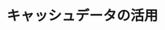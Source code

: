 # キャッシュデータの活用

<!-- CLI の `kabu get` コマンドで取得・保存されたデータは、
キャッシュとしてローカルストレージに保存されています。
ノートブックからは、これらのキャッシュデータを直接読み込むことができます。
J-Quants API へのウェブアクセスが不要になるため、分析をすぐに開始できます。

```python
from kabukit import Info, Statements, Prices

# CLI で取得したキャッシュを読み込む
# .data 属性で Polars DataFrame にアクセスできる
info_df = Info.read().data
statements_df = Statements.read().data
prices_df = Prices.read().data
``` -->
